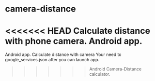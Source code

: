 # camera-distance
<<<<<<< HEAD
Calculate distance with phone camera. Android app.
=======
Android app. Calculate distance with camera
Your need to google_services.json after you can launch app.
>>>>>>> Android Camera-Distance calculator.
